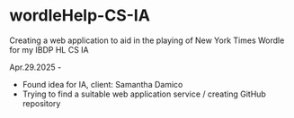 # wordleHelp-CS-IA
Creating a web application to aid in the playing of New York Times Wordle for my IBDP HL CS IA
 
Apr.29.2025 -  
- Found idea for IA, client: Samantha Damico 
- Trying to find a suitable web application service / creating GitHub repository
